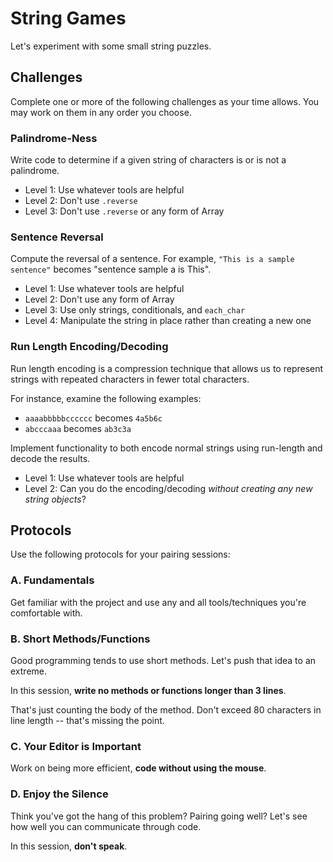 # String Games

Let's experiment with some small string puzzles.

## Challenges

Complete one or more of the following challenges as your time
allows. You may work on them in any order you choose.

### Palindrome-Ness

Write code to determine if a given string of characters is
or is not a palindrome.

* Level 1: Use whatever tools are helpful
* Level 2: Don't use `.reverse`
* Level 3: Don't use `.reverse` or any form of Array

### Sentence Reversal

Compute the reversal of a sentence. For example, `"This is a sample sentence"`
becomes "sentence sample a is This".

* Level 1: Use whatever tools are helpful
* Level 2: Don't use any form of Array
* Level 3: Use only strings, conditionals, and `each_char`
* Level 4: Manipulate the string in place rather than creating a new one

### Run Length Encoding/Decoding

Run length encoding is a compression technique that allows us
to represent strings with repeated characters in fewer total characters.

For instance, examine the following examples:

* `aaaabbbbbcccccc` becomes `4a5b6c`
* `abcccaaa` becomes `ab3c3a`

Implement functionality to both encode normal strings using
run-length and decode the results.

* Level 1: Use whatever tools are helpful
* Level 2: Can you do the encoding/decoding *without creating any new string objects*?

## Protocols

Use the following protocols for your pairing sessions:
### A. Fundamentals

Get familiar with the project and use any and all tools/techniques you're comfortable with.

### B. Short Methods/Functions

Good programming tends to use short methods. Let's push that idea to an extreme.

In this session, **write no methods or functions longer than 3 lines**.

That's just counting the body of the method. Don't exceed 80 characters in line
length -- that's missing the point.


### C. Your Editor is Important

Work on being more efficient, **code without using the mouse**.



### D. Enjoy the Silence

Think you've got the hang of this problem? Pairing going well? Let's see how
well you can communicate through code.

In this session, **don't speak**.

